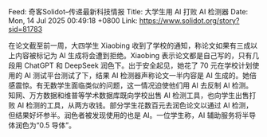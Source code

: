 Feed: 奇客Solidot–传递最新科技情报
Title: 大学生用 AI 打败 AI 检测器
Date: Mon, 14 Jul 2025 00:49:18 +0800
Link: https://www.solidot.org/story?sid=81783
 
在论文截至前一周，大四学生 Xiaobing 
收到了学校的通知，称论文如果有三成以上内容被标记为 AI 生成将会遭到拒绝。Xiaobing
表示论文都是自己写的，只有几段用 ChatGPT 和 DeepSeek 
润色下。出于安全起见，她花了 70 元在学校计划使用的 AI 测试平台测试了下，结果 AI 
检测器声称论文一半内容是 AI 
生成的。她倍感震惊。有无数学生面临类似的问题，这一情况迫使他们用 AI 去反制 AI 
检测。知网、万方数据和维普等学术数据库既向学校出售 AI 检测工具，也向学生出售打败
AI 检测的工具，从两方收钱。部分学生花数百元去润色论文以通过 AI 
检测，但结果好坏参半。润色者被发现使用的也是 AI。一位学生称，AI 
辅助服务将半导体润色为“0.5 导体”。 
 

